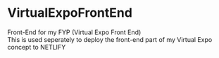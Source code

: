 # VirtualExpoFrontEnd
 Front-End for my FYP (Virtual Expo Front End)
 <br>
 This is used seperately to deploy the front-end part of my Virtual Expo concept to NETLIFY

